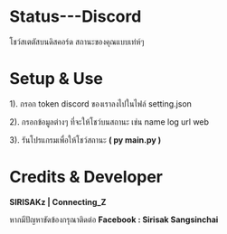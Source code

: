 # Status---Discord
โชว์สเตตัสบนดิสคอร์ด สถานะของคุณแบบเท่ห์ๆ 

# Setup & Use  
 1). กรอก token discord ของเราลงไปในไฟล์ setting.json 
 
 2). กรอกข้อมูลต่างๆ ที่จะให้โชว์บนสถานะ เช่น name log url web
 
 3). รันโปรแกรมเพื่อให้โชว์สถานะ **( py main.py )** 

# Credits & Developer 
**SIRISAKz | Connecting_Z**

หากมีปัญหาขัดข้องกรุณาติดต่อ **Facebook : Sirisak Sangsinchai**
